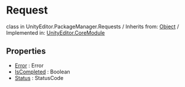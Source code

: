 # Request
class in UnityEditor.PackageManager.Requests
 / Inherits from: <a href="https://docs.unity3d.com/6000.0/Documentation/ScriptReference/Object.html" target="_blank">Object</a> / Implemented in: <a href="https://docs.unity3d.com/6000.0/Documentation/ScriptReference/UnityEditor.CoreModule.html" target="_blank">UnityEditor.CoreModule</a>
## Properties
- <a href="https://docs.unity3d.com/6000.0/Documentation/ScriptReference/Request-Error.html" target="_blank">Error</a> : Error
- <a href="https://docs.unity3d.com/6000.0/Documentation/ScriptReference/Request-IsCompleted.html" target="_blank">IsCompleted</a> : Boolean
- <a href="https://docs.unity3d.com/6000.0/Documentation/ScriptReference/Request-Status.html" target="_blank">Status</a> : StatusCode
